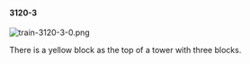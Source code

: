 #### 3120-3
![train-3120-3-0.png](https://github.com/lil-lab/nlvr/raw/master/nlvr/train/images/61/train-3120-3-0.png "train-3120-3-0.png")

There is a yellow block as the top of a tower with three blocks.